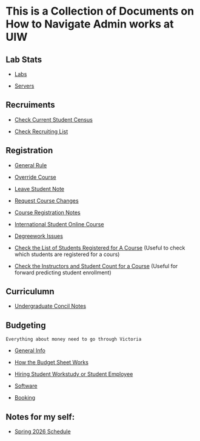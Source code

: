 # This is a Collection of Documents on How to Navigate Admin works at UIW

## Lab Stats

* [Labs](documentations/Labs.md)

* [Servers](documentations/Servers.md)



## Recruiments
* [Check Current Student Census](documentations/CheckStudentCensus.md)

* [Check Recruiting List](documentations/CheckRecrutingList.md)

## Registration
* [General Rule](documentations/GeneralRules.md)

* [Override Course](documentations/OverrideCourse.md)

* [Leave Student Note](documentations/LeaveStudentNote)

* [Request Course Changes](documentations/RequestScheduleChanges.md)

* [Course Registration Notes](documentations/CourseRegistrationNotes.md)

* [International Student Online Course](documentations/InternationalStudentOnlineCourse.md)

* [Degreework Issues](documentations/DegreeworkIssues.md)

* [Check the List of Students Registered for A Course](documentations/CourseStudentList.md) (Useful to check which students are registered for a cours)

* [Check the Instructors and Student Count for a Course](documentations/InstructorsOnArgo.md) (Useful for forward predicting student enrollment)

## Curriculumn
* [Undergraduate Concil Notes](documentations/UndergraduateConcilNotes.md)

## Budgeting

```Everything about money need to go through Victoria```

* [General Info](documentations/BudgetInfo.md)

* [How the Budget Sheet Works](documentations/BudgetSheet.md)

* [Hiring Student Workstudy or Student Employee](documentations/StudentWorkers.md)

* [Software](documentations/Software.md)

* [Booking](documentations/Booking.md)

## Notes for my self:

* [Spring 2026 Schedule](documentations/Spring2026.md)



